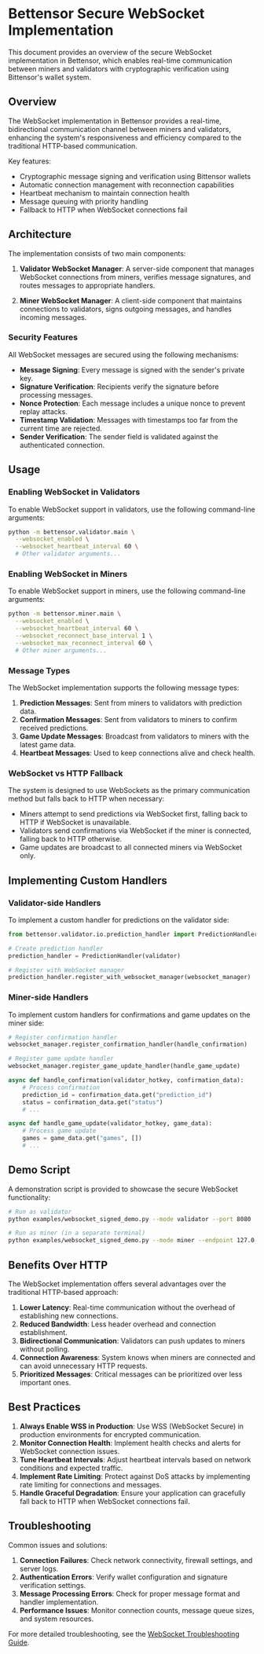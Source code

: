 # Bettensor Secure WebSocket Implementation

This document provides an overview of the secure WebSocket implementation in Bettensor, which enables real-time communication between miners and validators with cryptographic verification using Bittensor's wallet system.

## Overview

The WebSocket implementation in Bettensor provides a real-time, bidirectional communication channel between miners and validators, enhancing the system's responsiveness and efficiency compared to the traditional HTTP-based communication.

Key features:
- Cryptographic message signing and verification using Bittensor wallets
- Automatic connection management with reconnection capabilities
- Heartbeat mechanism to maintain connection health
- Message queuing with priority handling
- Fallback to HTTP when WebSocket connections fail

## Architecture

The implementation consists of two main components:

1. **Validator WebSocket Manager**: A server-side component that manages WebSocket connections from miners, verifies message signatures, and routes messages to appropriate handlers.

2. **Miner WebSocket Manager**: A client-side component that maintains connections to validators, signs outgoing messages, and handles incoming messages.

### Security Features

All WebSocket messages are secured using the following mechanisms:

- **Message Signing**: Every message is signed with the sender's private key.
- **Signature Verification**: Recipients verify the signature before processing messages.
- **Nonce Protection**: Each message includes a unique nonce to prevent replay attacks.
- **Timestamp Validation**: Messages with timestamps too far from the current time are rejected.
- **Sender Verification**: The sender field is validated against the authenticated connection.

## Usage

### Enabling WebSocket in Validators

To enable WebSocket support in validators, use the following command-line arguments:

```bash
python -m bettensor.validator.main \
  --websocket_enabled \
  --websocket_heartbeat_interval 60 \
  # Other validator arguments...
```

### Enabling WebSocket in Miners

To enable WebSocket support in miners, use the following command-line arguments:

```bash
python -m bettensor.miner.main \
  --websocket_enabled \
  --websocket_heartbeat_interval 60 \
  --websocket_reconnect_base_interval 1 \
  --websocket_max_reconnect_interval 60 \
  # Other miner arguments...
```

### Message Types

The WebSocket implementation supports the following message types:

1. **Prediction Messages**: Sent from miners to validators with prediction data.
2. **Confirmation Messages**: Sent from validators to miners to confirm received predictions.
3. **Game Update Messages**: Broadcast from validators to miners with the latest game data.
4. **Heartbeat Messages**: Used to keep connections alive and check health.

### WebSocket vs HTTP Fallback

The system is designed to use WebSockets as the primary communication method but falls back to HTTP when necessary:

- Miners attempt to send predictions via WebSocket first, falling back to HTTP if WebSocket is unavailable.
- Validators send confirmations via WebSocket if the miner is connected, falling back to HTTP otherwise.
- Game updates are broadcast to all connected miners via WebSocket only.

## Implementing Custom Handlers

### Validator-side Handlers

To implement a custom handler for predictions on the validator side:

```python
from bettensor.validator.io.prediction_handler import PredictionHandler

# Create prediction handler
prediction_handler = PredictionHandler(validator)

# Register with WebSocket manager
prediction_handler.register_with_websocket_manager(websocket_manager)
```

### Miner-side Handlers

To implement custom handlers for confirmations and game updates on the miner side:

```python
# Register confirmation handler
websocket_manager.register_confirmation_handler(handle_confirmation)

# Register game update handler
websocket_manager.register_game_update_handler(handle_game_update)

async def handle_confirmation(validator_hotkey, confirmation_data):
    # Process confirmation
    prediction_id = confirmation_data.get("prediction_id")
    status = confirmation_data.get("status")
    # ...

async def handle_game_update(validator_hotkey, game_data):
    # Process game update
    games = game_data.get("games", [])
    # ...
```

## Demo Script

A demonstration script is provided to showcase the secure WebSocket functionality:

```bash
# Run as validator
python examples/websocket_signed_demo.py --mode validator --port 8080

# Run as miner (in a separate terminal)
python examples/websocket_signed_demo.py --mode miner --endpoint 127.0.0.1:8080
```

## Benefits Over HTTP

The WebSocket implementation offers several advantages over the traditional HTTP-based approach:

1. **Lower Latency**: Real-time communication without the overhead of establishing new connections.
2. **Reduced Bandwidth**: Less header overhead and connection establishment.
3. **Bidirectional Communication**: Validators can push updates to miners without polling.
4. **Connection Awareness**: System knows when miners are connected and can avoid unnecessary HTTP requests.
5. **Prioritized Messages**: Critical messages can be prioritized over less important ones.

## Best Practices

1. **Always Enable WSS in Production**: Use WSS (WebSocket Secure) in production environments for encrypted communication.
2. **Monitor Connection Health**: Implement health checks and alerts for WebSocket connection issues.
3. **Tune Heartbeat Intervals**: Adjust heartbeat intervals based on network conditions and expected traffic.
4. **Implement Rate Limiting**: Protect against DoS attacks by implementing rate limiting for connections and messages.
5. **Handle Graceful Degradation**: Ensure your application can gracefully fall back to HTTP when WebSocket connections fail.

## Troubleshooting

Common issues and solutions:

1. **Connection Failures**: Check network connectivity, firewall settings, and server logs.
2. **Authentication Errors**: Verify wallet configuration and signature verification settings.
3. **Message Processing Errors**: Check for proper message format and handler implementation.
4. **Performance Issues**: Monitor connection counts, message queue sizes, and system resources.

For more detailed troubleshooting, see the [WebSocket Troubleshooting Guide](websocket_troubleshooting.md). 